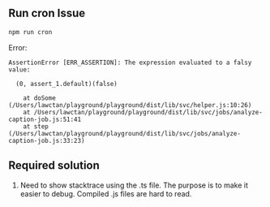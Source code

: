 
## Run cron Issue

```bash
npm run cron
```

Error:

```
AssertionError [ERR_ASSERTION]: The expression evaluated to a falsy value:

  (0, assert_1.default)(false)

    at doSome (/Users/lawctan/playground/playground/dist/lib/svc/helper.js:10:26)
    at /Users/lawctan/playground/playground/dist/lib/svc/jobs/analyze-caption-job.js:51:41
    at step (/Users/lawctan/playground/playground/dist/lib/svc/jobs/analyze-caption-job.js:33:23)
```

## Required solution

1) Need to show stacktrace using the .ts file. The purpose is to make it easier to debug. Compiled .js files are hard to read.